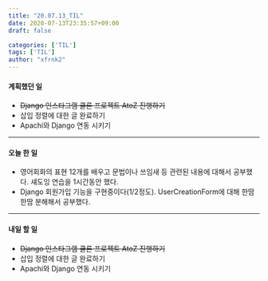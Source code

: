 ```yaml
---
title: "20.07.13_TIL"
date: 2020-07-13T23:35:57+09:00
draft: false

categories: ['TIL']
tags: ['TIL']
author: "xfrnk2"
---
```

#### 계획했던 일
+ ~~Django 인스타그램 클론 프로젝트 AtoZ 진행하기~~
+ 삽입 정렬에 대한 글 완료하기
+ Apachi와 Django 연동 시키기
---  
#### 오늘 한 일
+ 영어회화의 표현 12개를 배우고 문법이나 쓰임새 등 관련된 내용에 대해서 공부했다. 섀도잉 연습을 1시간동안 했다.
+ Django 회원가입 기능을 구현중이다(1/2정도). UserCreationForm에 대해 한땀한땀 분해해서 공부했다.
---   
#### 내일 할 일 
+ ~~Django 인스타그램 클론 프로젝트 AtoZ 진행하기~~
+ 삽입 정렬에 대한 글 완료하기
+ Apachi와 Django 연동 시키기